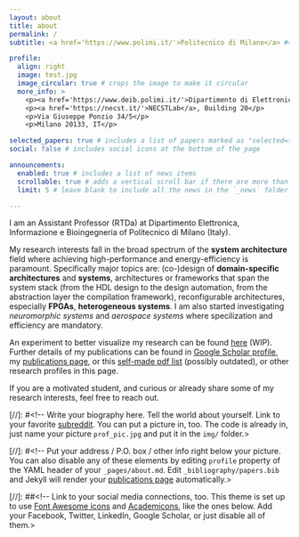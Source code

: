 ```yaml
---
layout: about
title: about
permalink: /
subtitle: <a href='https://www.polimi.it/'>Politecnico di Milano</a> #<a href='#'>Affiliations</a>. Address. Contacts. Motto. Etc.

profile:
  align: right
  image: test.jpg
  image_circular: true # crops the image to make it circular
  more_info: >
    <p><a href='https://www.deib.polimi.it/'>Dipartimento di Elettronica Informazione e Bioingegneria</a></p>
    <p><a href='https://necst.it/'>NECSTLab</a>, Building 20</p>
    <p>Via Giuseppe Ponzio 34/5</p>
    <p>Milano 20133, IT</p>

selected_papers: true # includes a list of papers marked as "selected={true}"
social: false # includes social icons at the bottom of the page

announcements:
  enabled: true # includes a list of news items
  scrollable: true # adds a vertical scroll bar if there are more than 3 news items
  limit: 5 # leave blank to include all the news in the `_news` folder

---
```

I am an Assistant Professor (RTDa) at Dipartimento Elettronica, Informazione e Bioingegneria of Politecnico di Milano (Italy).

My research interests fall in the broad spectrum of the **system architecture** field where achieving high-performance and energy-efficiency is paramount.
Specifically major topics are: (co-)design of **domain-specific architectures** and **systems**, architectures or frameworks that span the system stack (from the HDL design to the design automation, from the abstraction layer the compilation framework), reconfigurable architectures, especially **FPGAs**, **heterogeneous systems**. 
I am also started investigating _neuromorphic systems_ and _aerospace systems_ where specilization and efficiency are mandatory.

An experiment to better visualize my research can be found [here](/dataviz/) (WIP). 
Further details of my publications can be found in [Google Scholar profile](https://scholar.google.com/citations?user=Y0VnEtkAAAAJ), my [publications page](/publications/), or this [self-made pdf list](https://raw.githubusercontent.com/DavideConficconi/davideconficconi.github.io/master/assets/pdf/publist_dc.pdf) (possibly outdated), or other research profiles in this page.

If you are a motivated student, and curious or already share some of my research interests, feel free to reach out.

[//]: #<!-- Write your biography here. Tell the world about yourself. Link to your favorite [subreddit](http://reddit.com). You can put a picture in, too. The code is already in, just name your picture `prof_pic.jpg` and put it in the `img/` folder.>

[//]: #<!-- Put your address / P.O. box / other info right below your picture. You can also disable any of these elements by editing `profile` property of the YAML header of your `_pages/about.md`. Edit `_bibliography/papers.bib` and Jekyll will render your [publications page](/al-folio/publications/) automatically.>

[//]: ##<!-- Link to your social media connections, too. This theme is set up to use [Font Awesome icons](https://fontawesome.com/) and [Academicons](https://jpswalsh.github.io/academicons/), like the ones below. Add your Facebook, Twitter, LinkedIn, Google Scholar, or just disable all of them.>